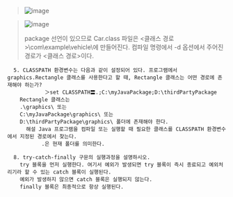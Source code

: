 > ![image](https://user-images.githubusercontent.com/17442343/171999164-e77c14f3-612f-4218-82a3-5b80c3c78f1b.png)

> ![image](https://user-images.githubusercontent.com/17442343/171999178-82f2e8cd-562d-49f7-9199-ef39c3f0a837.png)
> 
>    package 선언이 있으므로 Car.class 파일은 <클래스 경로>\com\example\vehicle\에 만들어진다. 컴파일 명령에서 -d 옵션에서 주어진 경로가 <클래스 경로>이다.

```
  5. CLASSPATH 환경변수는 다음과 같이 설정되어 있다. 프로그램에서 graphics.Rectangle 클래스를 사용한다고 할 때, Rectangle 클래스는 어떤 경로에 존재해야 하는가?
            ＞set CLASSPATH〓.;C:\myJavaPackage;D:\thirdPartyPackage
    Rectangle 클래스는 
    .\graphics\ 또는 
    C:\myJavaPackage\graphics\ 또는 
    D:\thirdPartyPackage\graphics\ 폴더에 존재해야 한다.
      해설 Java 프로그램을 컴파일 또는 실행할 때 필요한 클래스를 CLASSPATH 환경변수에서 지정된 경로에서 찾는다.  
           .은 현재 폴더를 의미한다.  
```

```
  8. try-catch-finally 구문의 실행과정을 설명하시오.
    try 블록을 먼저 실행한다. 여기서 예외가 발생되면 try 블록이 즉시 종료되고 예외처리기라 할 수 있는 catch 블록이 실행된다. 
    예외가 발생하지 않으면 catch 블록은 실행되지 않는다. 
    finally 블록은 최종적으로 항상 실행된다.
```
